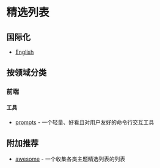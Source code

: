 # 精选列表

## 国际化

- [English](./README.md)

## 按领域分类

### 前端

#### 工具

- [prompts](https://github.com/terkelg/prompts.git) - 一个轻量、好看且对用户友好的命令行交互工具

## 附加推荐

- [awesome](https://github.com/sindresorhus/awesome) - 一个收集各类主题精选列表的列表
